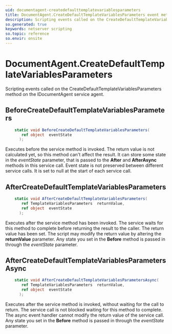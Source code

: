 ```yaml
---
uid: documentagent-createdefaulttemplatevariablesparameters
title: DocumentAgent.CreateDefaultTemplateVariablesParameters event method
description: Scripting events called on the CreateDefaultTemplateVariablesParameters method on the DocumentAgent service agent.
so.generated: true
keywords: netserver scripting
so.topic: reference
so.envir: onsite
---
```

# DocumentAgent.CreateDefaultTemplateVariablesParameters

Scripting events called on the <see cref='M:IDocumentAgent.CreateDefaultTemplateVariablesParameters'>CreateDefaultTemplateVariablesParameters</see> method on the <see cref='IDocumentAgent'>IDocumentAgent</see>  service agent.

## BeforeCreateDefaultTemplateVariablesParameters
```cs
    static void BeforeCreateDefaultTemplateVariablesParameters(
       ref object  eventState
      );
```
Executes before the service method is invoked.
The return value is not calculated yet, so this method can't affect the result.
It can store some state in the *eventState* parameter, that is passed to the **After** and **AfterAsync** methods in this service call.
Event state is not preserved between different service calls. It is set to null at the start of each service call.
## AfterCreateDefaultTemplateVariablesParameters
```cs
    static void AfterCreateDefaultTemplateVariablesParameters(
       ref TemplateVariablesParameters  returnValue,
       ref object  eventState
      );
```
Executes after the service method has been invoked. The service waits for this method to complete before returning the result to the caller.
The return value has been set. The script may modify the return value by altering the **returnValue** parameter.
Any state you set in the **Before** method is passed in through the *eventState* parameter.
## AfterCreateDefaultTemplateVariablesParametersAsync
```cs
    static void AfterCreateDefaultTemplateVariablesParametersAsync(
       ref TemplateVariablesParameters  returnValue,
       ref object  eventState
      );
```
Executes after the service method is invoked, without waiting for the call to return.
The service call is not blocked waiting for this method to complete.
The async event handler cannot modify the return value of the service call.
Any state you set in the **Before** method is passed in through the *eventState* parameter.

